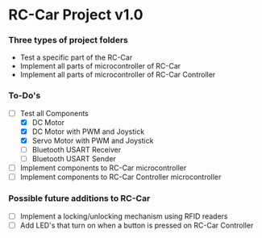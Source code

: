 # RC-Car Project v1.0
### Three types of project folders

- Test a specific part of the RC-Car
- Implement all parts of microcontroller of RC-Car
- Implement all parts of microcontroller of RC-Car Controller

### To-Do's

- [ ] Test all Components
	- [x] DC Motor
	- [X] DC Motor with PWM and Joystick
	- [x] Servo Motor with PWM and Joystick
	- [ ] Bluetooth USART Receiver
	- [ ] Bluetooth USART Sender
- [ ] Implement components to RC-Car microcontroller
- [ ] Implement components to RC-Car Controller microcontroller

### Possible future additions to RC-Car

- [ ] Implement a locking/unlocking mechanism using RFID readers
- [ ] Add LED's that turn on when a button is pressed on RC-Car Controller